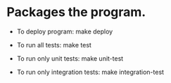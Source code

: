 Packages the program.
=====================

- To deploy program:
make deploy


- To run all tests:
make test


- To run only unit tests:
make unit-test


- To run only integration tests:
make integration-test
